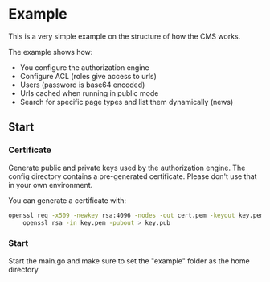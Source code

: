 # Example

This is a very simple example on the structure of how the CMS works.

The example shows how:
* You configure the authorization engine
* Configure ACL (roles give access to urls)
* Users (password is base64 encoded)
* Urls cached when running in public mode
* Search for specific page types and list them dynamically (news)

## Start

### Certificate 

Generate public and private keys used by the authorization engine. 
The config directory contains a pre-generated certificate. Please don't use that
in your own environment. 

You can generate a certificate with:
 
```bash
openssl req -x509 -newkey rsa:4096 -nodes -out cert.pem -keyout key.pem -days 365 && \
    openssl rsa -in key.pem -pubout > key.pub
```

### Start

Start the main.go and make sure to set the "example" folder as the home directory

